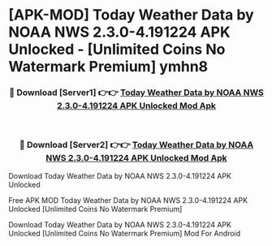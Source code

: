 # [APK-MOD] Today Weather Data by NOAA NWS 2.3.0-4.191224 APK Unlocked - [Unlimited Coins No Watermark Premium] ymhn8



<div align="center">
<h3>🔴 Download [Server1] 👉👉 <a href="https://momento.my/?title=Today_Weather_Data_by_NOAA_NWS_2.3.0-4.191224_APK_Unlocked">Today Weather Data by NOAA NWS 2.3.0-4.191224 APK Unlocked Mod Apk</a></h3><br>

<h3>🔴 Download [Server2] 👉👉 <a href="https://momento.my/?title=Today_Weather_Data_by_NOAA_NWS_2.3.0-4.191224_APK_Unlocked">Today Weather Data by NOAA NWS 2.3.0-4.191224 APK Unlocked Mod Apk</a></h3>
</div>



Download Today Weather Data by NOAA NWS 2.3.0-4.191224 APK Unlocked 

Free APK MOD Today Weather Data by NOAA NWS 2.3.0-4.191224 APK Unlocked [Unlimited Coins No Watermark Premium]

Download Today Weather Data by NOAA NWS 2.3.0-4.191224 APK Unlocked [Unlimited Coins No Watermark Premium] Mod For Android
